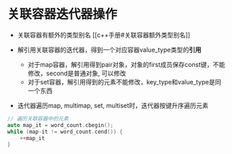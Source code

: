 # 关联容器迭代器操作

- 关联容器有额外的类型别名
  [[c++手册#关联容器额外类型别名]]

- 解引用关联容器的迭代器，得到一个对应容器value_type类型的**引用**
  - 对于map容器，解引用得到pair对象，对象的first成员保存const键，不能修改，second是普通对象, 可以修改
  - 对于set容器，解引用得到的元素不能修改，key_type和value_type是同一个东西
- 迭代器遍历map, multimap, set, multiset时，迭代器按键升序遍历元素

```c++
// 遍历关联容器中的元素
auto map_it = word_count.cbegin();
while (map-it != word_count.cend()) {
    ++map_it
}
```
